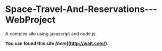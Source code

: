 # Space-Travel-And-Reservations---WebProject
A complex site using javascript and node.js.


**You can found this site _[here]_(http://wait.com/).**